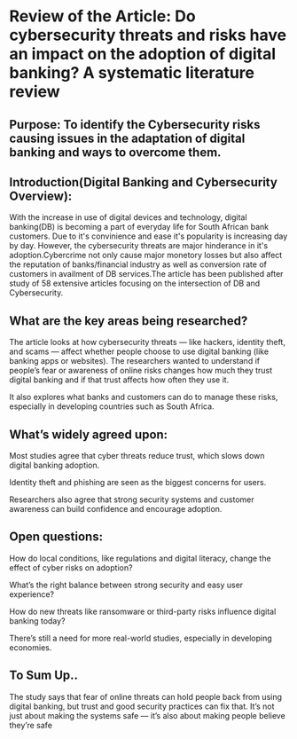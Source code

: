 # Review of the Article: Do cybersecurity threats and risks have an impact on the adoption of digital banking? A systematic literature review

## Purpose: To identify the Cybersecurity risks causing issues in the adaptation of digital banking and ways to overcome them.

## Introduction(Digital Banking and Cybersecurity Overview):
With the increase in use of digital devices and technology, digital banking(DB) is becoming a part of everyday life for South African bank customers. Due to it's convinience and ease it's popularity is increasing day by day.
However, the cybersecurity threats are major hinderance in it's adoption.Cybercrime not only cause major monetory losses but also affect the reputation of banks/financial industry as well as conversion rate of customers 
in availment of DB services.The article has been published after study of 58 extensive articles focusing on the intersection of DB and Cybersecurity.
## What are the key areas being researched?
The article looks at how cybersecurity threats — like hackers, identity theft, and scams — affect whether people choose to use digital banking (like banking apps or websites).
The researchers wanted to understand if people’s fear or awareness of online risks changes how much they trust digital banking and if that trust affects how often they use it.

It also explores what banks and customers can do to manage these risks, especially in developing countries such as South Africa.

## What’s widely agreed upon:

Most studies agree that cyber threats reduce trust, which slows down digital banking adoption.

Identity theft and phishing are seen as the biggest concerns for users.

Researchers also agree that strong security systems and customer awareness can build confidence and encourage adoption.

## Open questions:

How do local conditions, like regulations and digital literacy, change the effect of cyber risks on adoption?

What’s the right balance between strong security and easy user experience?

How do new threats like ransomware or third-party risks influence digital banking today?

There’s still a need for more real-world studies, especially in developing economies.
## To Sum Up..
The study says that fear of online threats can hold people back from using digital banking, but trust and good security practices can fix that. It’s not just about making the systems safe — it’s also about making people believe they’re safe
